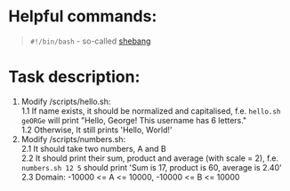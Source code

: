 # Helpful commands:

> `#!/bin/bash` - so-called [shebang](https://en.wikipedia.org/wiki/Shebang_(Unix))

# Task description:

1. Modify /scripts/hello.sh:  
    1.1 If name exists, it should be normalized and capitalised, f.e. `hello.sh geORGe` will print "Hello, George! This username has 6 letters."  
    1.2 Otherwise, It still prints 'Hello, World!'  
2. Modify /scripts/numbers.sh:  
    2.1 It should take two numbers, A and B  
    2.2 It should print their sum, product and average (with scale = 2), f.e. `numbers.sh 12 5` should print 'Sum is 17, product is 60, average is 2.40'  
    2.3 Domain: -10000 <= A <= 10000, -10000 <= B <= 10000